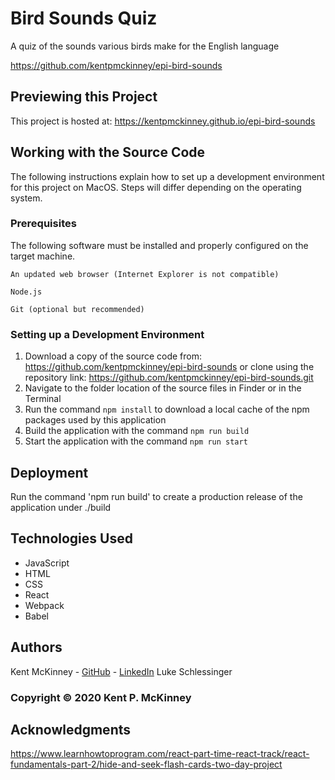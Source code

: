 <!-- Category: Epicodus;React;HTML/CSS/JS -->
# Bird Sounds Quiz

A quiz of the sounds various birds make for the English language

https://github.com/kentpmckinney/epi-bird-sounds

## Previewing this Project

This project is hosted at: https://kentpmckinney.github.io/epi-bird-sounds

## Working with the Source Code

The following instructions explain how to set up a development environment for this project on MacOS. Steps will differ depending on the operating system.

### Prerequisites

The following software must be installed and properly configured on the target machine. 

```
An updated web browser (Internet Explorer is not compatible)
```
```
Node.js
```
```
Git (optional but recommended)
```

### Setting up a Development Environment

1. Download a copy of the source code from: https://github.com/kentpmckinney/epi-bird-sounds
   or clone using the repository link: https://github.com/kentpmckinney/epi-bird-sounds.git
2. Navigate to the folder location of the source files in Finder or in the Terminal
3. Run the command `npm install` to download a local cache of the npm packages used by this application
4. Build the application with the command `npm run build`
5. Start the application with the command `npm run start`

## Deployment

Run the command 'npm run build' to create a production release of the application under ./build

## Technologies Used

* JavaScript
* HTML
* CSS
* React
* Webpack
* Babel

## Authors

Kent McKinney - [GitHub](https://github.com/kentpmckinney) - [LinkedIn](https://www.linkedin.com/in/kentpmckinney/)
Luke Schlessinger

### Copyright &copy; 2020 Kent P. McKinney

## Acknowledgments

https://www.learnhowtoprogram.com/react-part-time-react-track/react-fundamentals-part-2/hide-and-seek-flash-cards-two-day-project